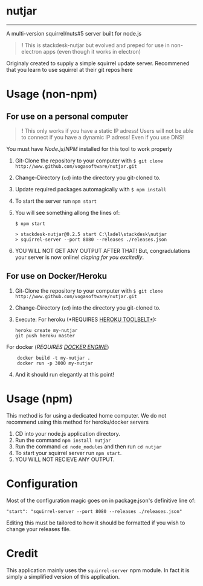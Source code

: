nutjar
=
-----

A multi-version squirrel/nuts#5 server built for node.js

> **!** This is stackdesk-nutjar but evolved and preped for use in non-electron apps (even though it works in electron)

Originaly created to supply a simple squirrel update server.
Recommened that you learn to use squirrel at their git repos here

Usage (non-npm)
=

For use on a personal computer
------------------------------

> **!** This only works if you have a static IP adress! Users will not be able to connect if you have a dynamic IP adress! Even if you use DNS!

You must have *Node.js*/*NPM* installed for this tool to work properly

 1.  Git-Clone the repository to your computer with `$ git clone http://www.github.com/vogasoftware/nutjar.git`
 2. Change-Directory (`cd`) into the directory you git-cloned to.
 2. Update required packages automagically with `$ npm install`
 3. To start the server run `npm start`
 4. You will see something allong the lines of:

        $ npm start

        > stackdesk-nutjar@0.2.5 start C:\ladel\stackdesk\nutjar
        > squirrel-server --port 8080 --releases ./releases.json

 5. YOU WILL NOT GET ANY OUTPUT AFTER THAT! But, congradulations your server is now online! *claping for you excitedly*.

For use on Docker/Heroku
-
 1.  Git-Clone the repository to your computer with `$ git clone http://www.github.com/vogasoftware/nutjar.git`
 2. Change-Directory (`cd`) into the directory you git-cloned to.
 3. Execute:
 For heroku (*REQUIRES [HEROKU TOOLBELT*](https://toolbelt.heroku.com/)):

        heroku create my-nutjar
        git push heroku master

 For docker (*REQUIRES [DOCKER ENGINE](https://docs.docker.com/engine/installation/)*)

        docker build -t my-nutjar .
        docker run -p 3000 my-nutjar
 4. And it should run elegantly at this point!

Usage (npm)
=
This method is for using a dedicated home computer.
We do not recommend using this method for heroku/docker servers

 1. CD into your node.js application directory.
 2. Run the command `npm install nutjar`
 3. Run the command `cd node_modules` and then run `cd nutjar`
 4. To start your squirrel server run `npm start`.
 5. YOU WILL NOT RECIEVE ANY OUTPUT.

Configuration
=
Most of the configuration magic goes on in package.json's definitive line of:

    "start": "squirrel-server --port 8080 --releases ./releases.json"

Editing this must be tailored to how it should be formatted if you wish to change your releases file.

Credit
=
This application mainly uses the `squirrel-server` npm module. In fact it is simply a simplified version of this application.
